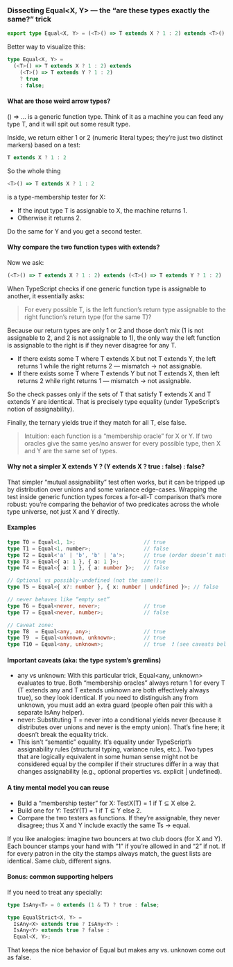 ### **Dissecting Equal<X, Y> — the “are these types exactly the same?” trick**

```typescript
export type Equal<X, Y> = (<T>() => T extends X ? 1 : 2) extends <T>() => T extends Y ? 1 : 2 ? true : false
```

Better way to visualize this:

```typescript
type Equal<X, Y> =
  (<T>() => T extends X ? 1 : 2) extends
    (<T>() => T extends Y ? 1 : 2)
    ? true
    : false;
```



#### What are those weird arrow types?

<T>() => ... is a generic function type. Think of it as a machine you can feed any type T, and it will spit out some result type.

Inside, we return either 1 or 2 (numeric literal types; they’re just two distinct markers) based on a test:
```typescript
T extends X ? 1 : 2
```

So the whole thing
```typescript
<T>() => T extends X ? 1 : 2
```
is a type-membership tester for X:
- If the input type T is assignable to X, the machine returns 1.
- Otherwise it returns 2.

Do the same for Y and you get a second tester.


#### Why compare the two function types with extends?

Now we ask:
```typescript
(<T>() => T extends X ? 1 : 2) extends (<T>() => T extends Y ? 1 : 2)
```
When TypeScript checks if one generic function type is assignable to another, it essentially asks:

> For every possible T, is the left function’s return type assignable to the right function’s return type (for the same T)?

Because our return types are only 1 or 2 and those don’t mix (1 is not assignable to 2, and 2 is not assignable to 1), the only way the left function is assignable to the right is if they never disagree for any T.
- If there exists some T where T extends X but not T extends Y, the left returns 1 while the right returns 2 — mismatch → not assignable.
- If there exists some T where T extends Y but not T extends X, then left returns 2 while right returns 1 — mismatch → not assignable.

So the check passes only if the sets of T that satisfy T extends X and T extends Y are identical. That is precisely type equality (under TypeScript’s notion of assignability).

Finally, the ternary yields true if they match for all T, else false.

> Intuition: each function is a “membership oracle” for X or Y. If two oracles give the same yes/no answer for every possible type, then X and Y are the same set of types.

#### Why not a simpler X extends Y ? (Y extends X ? true : false) : false?

That simpler “mutual assignability” test often works, but it can be tripped up by distribution over unions and some variance edge-cases. Wrapping the test inside generic function types forces a for-all-T comparison that’s more robust: you’re comparing the behavior of two predicates across the whole type universe, not just X and Y directly.

#### Examples

```typescript
type T0 = Equal<1, 1>;                      // true
type T1 = Equal<1, number>;                 // false
type T2 = Equal<'a' | 'b', 'b' | 'a'>;      // true (order doesn’t matter)
type T3 = Equal<{ a: 1 }, { a: 1 }>;        // true
type T4 = Equal<{ a: 1 }, { a: number }>;   // false

// Optional vs possibly-undefined (not the same!):
type T5 = Equal<{ x?: number }, { x: number | undefined }>; // false

// never behaves like “empty set”
type T6 = Equal<never, never>;              // true
type T7 = Equal<never, number>;             // false

// Caveat zone:
type T8  = Equal<any, any>;                 // true
type T9  = Equal<unknown, unknown>;         // true
type T10 = Equal<any, unknown>;             // true  ❗ (see caveats below)
```

#### Important caveats (aka: the type system’s gremlins)
- any vs unknown: With this particular trick, Equal<any, unknown> evaluates to true. Both “membership oracles” always return 1 for every T (T extends any and T extends unknown are both effectively always true), so they look identical. If you need to distinguish any from unknown, you must add an extra guard (people often pair this with a separate IsAny<T> helper).
- never: Substituting T = never into a conditional yields never (because it distributes over unions and never is the empty union). That’s fine here; it doesn’t break the equality trick.
- This isn’t “semantic” equality. It’s equality under TypeScript’s assignability rules (structural typing, variance rules, etc.). Two types that are logically equivalent in some human sense might not be considered equal by the compiler if their structures differ in a way that changes assignability (e.g., optional properties vs. explicit | undefined).

#### A tiny mental model you can reuse
- Build a “membership tester” for X: TestX(T) = 1 if T ⊆ X else 2.
- Build one for Y: TestY(T) = 1 if T ⊆ Y else 2.
- Compare the two testers as functions. If they’re assignable, they never disagree; thus X and Y include exactly the same Ts → equal.

If you like analogies: imagine two bouncers at two club doors (for X and Y). Each bouncer stamps your hand with “1” if you’re allowed in and “2” if not. If for every patron in the city the stamps always match, the guest lists are identical. Same club, different signs.

#### Bonus: common supporting helpers

If you need to treat any specially:
```typescript
type IsAny<T> = 0 extends (1 & T) ? true : false;

type EqualStrict<X, Y> =
  IsAny<X> extends true ? IsAny<Y> :
  IsAny<Y> extends true ? false :
  Equal<X, Y>;
```

That keeps the nice behavior of Equal but makes any vs. unknown come out as false.
